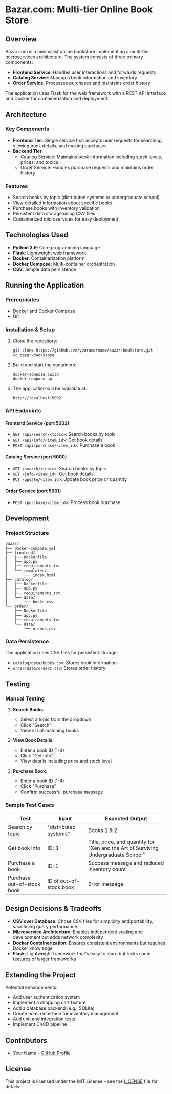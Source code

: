 
# Bazar.com: Multi-tier Online Book Store



## Overview

Bazar.com is a minimalist online bookstore implementing a multi-tier microservices architecture. The system consists of three primary components:

- **Frontend Service**: Handles user interactions and forwards requests
- **Catalog Service**: Manages book information and inventory
- **Order Service**: Processes purchases and maintains order history

The application uses Flask for the web framework with a REST API interface and Docker for containerization and deployment.

## Architecture


### Key Components

- **Frontend Tier**: Single service that accepts user requests for searching, viewing book details, and making purchases
- **Backend Tier**: 
  - Catalog Service: Maintains book information including stock levels, prices, and topics
  - Order Service: Handles purchase requests and maintains order history

### Features

- Search books by topic (distributed systems or undergraduate school)
- View detailed information about specific books
- Purchase books with inventory validation
- Persistent data storage using CSV files
- Containerized microservices for easy deployment

## Technologies Used

- **Python 3.9**: Core programming language
- **Flask**: Lightweight web framework
- **Docker**: Containerization platform
- **Docker Compose**: Multi-container orchestration
- **CSV**: Simple data persistence

## Running the Application

### Prerequisites

- [Docker](https://www.docker.com/get-started) and Docker Compose
- Git

### Installation & Setup

1. Clone the repository:
   ```bash
   git clone https://github.com/yourusername/bazar-bookstore.git
   cd bazar-bookstore
   ```

2. Build and start the containers:
   ```bash
   docker-compose build
   docker-compose up
   ```

3. The application will be available at:
   ```
   http://localhost:5002
   ```

### API Endpoints

#### Frontend Service (port 5002)
- `GET /api/search/<topic>`: Search books by topic
- `GET /api/info/<item_id>`: Get book details
- `POST /api/purchase/<item_id>`: Purchase a book

#### Catalog Service (port 5000)
- `GET /search/<topic>`: Search books by topic
- `GET /info/<item_id>`: Get book details
- `PUT /update/<item_id>`: Update book price or quantity

#### Order Service (port 5001)
- `POST /purchase/<item_id>`: Process book purchase

## Development

### Project Structure

```
bazar/
├── docker-compose.yml
├── frontend/
│   ├── Dockerfile
│   ├── app.py
│   ├── requirements.txt
│   └── templates/
│       └── index.html
├── catalog/
│   ├── Dockerfile
│   ├── app.py
│   ├── requirements.txt
│   └── data/
│       └── books.csv
└── order/
    ├── Dockerfile
    ├── app.py
    ├── requirements.txt
    └── data/
        └── orders.csv
```

### Data Persistence

The application uses CSV files for persistent storage:

- `catalog/data/books.csv`: Stores book information
- `order/data/orders.csv`: Stores order history

## Testing

### Manual Testing

1. **Search Books**:
   - Select a topic from the dropdown
   - Click "Search"
   - View list of matching books

2. **View Book Details**:
   - Enter a book ID (1-4)
   - Click "Get Info"
   - View details including price and stock level

3. **Purchase Book**:
   - Enter a book ID (1-4)
   - Click "Purchase"
   - Confirm successful purchase message

### Sample Test Cases

| Test | Input | Expected Output |
|------|-------|----------------|
| Search by topic | "distributed systems" | Books 1 & 2 |
| Get book info | ID: 3 | Title, price, and quantity for "Xen and the Art of Surviving Undergraduate School" |
| Purchase a book | ID: 1 | Success message and reduced inventory count |
| Purchase out-of-stock book | ID of out-of-stock book | Error message |

## Design Decisions & Tradeoffs

- **CSV over Database**: Chose CSV files for simplicity and portability, sacrificing query performance
- **Microservice Architecture**: Enables independent scaling and development but adds network complexity
- **Docker Containerization**: Ensures consistent environments but requires Docker knowledge
- **Flask**: Lightweight framework that's easy to learn but lacks some features of larger frameworks

## Extending the Project

Potential enhancements:

- Add user authentication system
- Implement a shopping cart feature
- Add a database backend (e.g., SQLite)
- Create admin interface for inventory management
- Add unit and integration tests
- Implement CI/CD pipeline

## Contributors

- Your Name - [GitHub Profile](https://github.com/yourusername)

## License

This project is licensed under the MIT License - see the [LICENSE](LICENSE) file for details.
